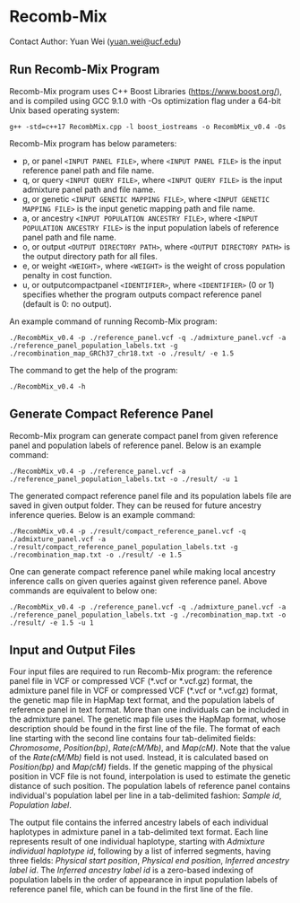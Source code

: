# Recomb-Mix
Contact Author: Yuan Wei (yuan.wei@ucf.edu)

## Run Recomb-Mix Program

Recomb-Mix program uses C++ Boost Libraries (https://www.boost.org/), and is compiled using GCC 9.1.0 with -Os optimization flag under a 64-bit Unix based operating system:
```
g++ -std=c++17 RecombMix.cpp -l boost_iostreams -o RecombMix_v0.4 -Os
```

Recomb-Mix program has below parameters:
- p, or panel `<INPUT PANEL FILE>`, where `<INPUT PANEL FILE>` is the input reference panel path and file name.
- q, or query `<INPUT QUERY FILE>`, where `<INPUT QUERY FILE>` is the input admixture panel path and file name.
- g, or genetic `<INPUT GENETIC MAPPING FILE>`, where `<INPUT GENETIC MAPPING FILE>` is the input genetic mapping path and file name.
- a, or ancestry `<INPUT POPULATION ANCESTRY FILE>`, where `<INPUT POPULATION ANCESTRY FILE>` is the input population labels of reference panel path and file name.
- o, or output `<OUTPUT DIRECTORY PATH>`, where `<OUTPUT DIRECTORY PATH>` is the output directory path for all files.
- e, or weight `<WEIGHT>`, where `<WEIGHT>` is the weight of cross population penalty in cost function.
- u, or outputcompactpanel `<IDENTIFIER>`, where `<IDENTIFIER>` (0 or 1) specifies whether the program outputs compact reference panel (default is 0: no output).

An example command of running Recomb-Mix program:
```
./RecombMix_v0.4 -p ./reference_panel.vcf -q ./admixture_panel.vcf -a ./reference_panel_population_labels.txt -g ./recombination_map_GRCh37_chr18.txt -o ./result/ -e 1.5
```

The command to get the help of the program:
```
./RecombMix_v0.4 -h
```

## Generate Compact Reference Panel
Recomb-Mix program can generate compact panel from given reference panel and population labels of reference panel. Below is an example command:
```
./RecombMix_v0.4 -p ./reference_panel.vcf -a ./reference_panel_population_labels.txt -o ./result/ -u 1
```

The generated compact reference panel file and its population labels file are saved in given output folder. They can be reused for future ancestry inference queries. Below is an example command:
```
./RecombMix_v0.4 -p ./result/compact_reference_panel.vcf -q ./admixture_panel.vcf -a ./result/compact_reference_panel_population_labels.txt -g ./recombination_map.txt -o ./result/ -e 1.5
```

One can generate compact reference panel while making local ancestry inference calls on given queries against given reference panel. Above commands are equivalent to below one:
```
./RecombMix_v0.4 -p ./reference_panel.vcf -q ./admixture_panel.vcf -a ./reference_panel_population_labels.txt -g ./recombination_map.txt -o ./result/ -e 1.5 -u 1
```

## Input and Output Files
Four input files are required to run Recomb-Mix program: the reference panel file in VCF or compressed VCF (\*.vcf or \*.vcf.gz) format, the admixture panel file in VCF or compressed VCF (\*.vcf or \*.vcf.gz) format, the genetic map file in HapMap text format, and the population labels of reference panel in text format. More than one individuals can be included in the admixture panel. The genetic map file uses the HapMap format, whose description should be found in the first line of the file. The format of each line starting with the second line contains four tab-delimited fields: *Chromosome*, *Position(bp)*, *Rate(cM/Mb)*, and *Map(cM)*. Note that the value of the *Rate(cM/Mb)* field is not used. Instead, it is calculated based on *Position(bp)* and *Map(cM)* fields. If the genetic mapping of the physical position in VCF file is not found, interpolation is used to estimate the genetic distance of such position. The population labels of reference panel contains individual's population label per line in a tab-delimited fashion: *Sample id*, *Population label*.

The output file contains the inferred ancestry labels of each individual haplotypes in admixture panel in a tab-delimited text format. Each line represents result of one individual haplotype, starting with *Admixture individual haplotype id*, following by a list of inferred segments, having three fields: *Physical start position*, *Physical end position*, *Inferred ancestry label id*. The *Inferred ancestry label id* is a zero-based indexing of population labels in the order of appearance in input population labels of reference panel file, which can be found in the first line of the file.
